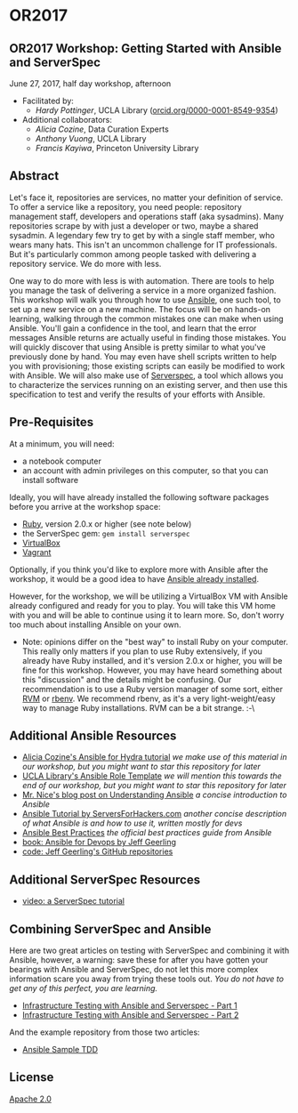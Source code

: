 # OR2017
## OR2017 Workshop: Getting Started with Ansible and ServerSpec
June 27, 2017, half day workshop, afternoon
* Facilitated by:
  * *Hardy Pottinger*, UCLA Library ([orcid.org/0000-0001-8549-9354](https://orcid.org/00000001854993540000000185499354))
* Additional collaborators:
  * *Alicia Cozine*, Data Curation Experts
  * *Anthony Vuong*, UCLA Library
  * *Francis Kayiwa*, Princeton University Library

## Abstract

Let's face it, repositories are services, no matter your definition of service.
To offer a service like a repository, you need people: repository management
staff, developers and operations staff (aka sysadmins). Many repositories scrape
by with just a developer or two, maybe a shared sysadmin. A legendary few try to
get by with a single staff member, who wears many hats. This isn't an uncommon
challenge for IT professionals. But it's particularly common among people tasked
with delivering a repository service. We do more with less.

One way to do more with less is with automation. There are tools to help you
manage the task of delivering a service in a more organized fashion. This
workshop will walk you through how to use [Ansible](https://www.ansible.com/),
one such tool, to set up a new service on a new machine. The focus will be on
hands-on learning, walking through the common mistakes one can make when using
Ansible. You'll gain a confidence in the tool, and learn that the error
messages Ansible returns are actually useful in finding those mistakes. You
will quickly discover that using Ansible is pretty similar to what you've
previously done by hand. You may even have shell scripts written to help you
with provisioning; those existing scripts can easily be modified to work with
Ansible. We will also make use of [Serverspec](http://serverspec.org/), a tool
which allows you to characterize the services running on an existing server,
and then use this specification to test and verify the results of your efforts
with Ansible.

## Pre-Requisites

At a minimum, you will need:
* a notebook computer
* an account with admin privileges on this computer, so that you can install
software

Ideally, you will have already installed the following software packages before
you arrive at the workshop space:
* [Ruby](https://www.ruby-lang.org/en/downloads/), version 2.0.x or higher (see note below)
* the ServerSpec gem: `gem install serverspec`
* [VirtualBox](https://www.virtualbox.org/wiki/Downloads)
* [Vagrant](https://www.vagrantup.com/downloads.html)

Optionally, if you think you'd like to explore more with Ansible after the
workshop, it would be a good idea to have [Ansible already installed](https://docs.ansible.com/ansible/intro_installation.html).

However, for the workshop, we will be utilizing a VirtualBox VM with Ansible
already configured and ready for you to play. You will take this VM home
with you and will be able to continue using it to learn more. So, don't worry
too much about installing Ansible on your own.

* Note: opinions differ on the "best way" to install Ruby on your computer. This
really only matters if you plan to use Ruby extensively, if you already have Ruby
installed, and it's version 2.0.x or higher, you will be fine for this workshop.
However, you may have heard something about this "discussion" and the details
might be confusing. Our recommendation is to use a Ruby version manager of some
sort, either [RVM](https://rvm.io/) or [rbenv](http://www.rubyinside.com/rbenv-a-simple-new-ruby-version-management-tool-5302.html). We recommend rbenv, as it's a very light-weight/easy way to manage Ruby
installations. RVM can be a bit strange. :-\

## Additional Ansible Resources
* [Alicia Cozine's Ansible for Hydra tutorial](https://github.com/curationexperts/ansible-hydra/wiki/Ansible-for-Hydra) *we make use of this material in our workshop, but you might want to star this repository for later*
* [UCLA Library's Ansible Role Template](https://github.com/UCLALibrary/uclalib_role_template) *we will mention this towards the end of our workshop, but you might want to star this repository for later*
* [Mr. Nice's blog post on Understanding Ansible](https://gist.github.com/MrNice/89a3bbe44e218c9d2309)
*a concise introduction to Ansible*
* [Ansible Tutorial by ServersForHackers.com](https://serversforhackers.com/an-ansible-tutorial) *another concise description of what Ansible is and how to use it, written mostly for devs*
* [Ansible Best Practices](https://www.ansible.com/blog/ansible-best-practices-essentials) *the official best practices guide from Ansible*
* [book: Ansible for Devops by Jeff Geerling](https://github.com/geerlingguy/ansible-for-devops)
* [code: Jeff Geerling's GitHub repositories](https://github.com/geerlingguy)

## Additional ServerSpec Resources
* [video: a ServerSpec tutorial](https://www.youtube.com/watch?v=o_90_W7Btwo)

## Combining ServerSpec and Ansible
Here are two great articles on testing with ServerSpec and combining it with Ansible, however, a warning: save these for after you have gotten your bearings with Ansible and ServerSpec, do not let this more complex information scare you away from trying these tools out. *You do not have to get any of this perfect, you are learning.*
* [Infrastructure Testing with Ansible and Serverspec - Part 1](https://sharknet.us/2014/02/04/infrastructure-testing-with-ansible-and-serverspec-part-1/)
* [Infrastructure Testing with Ansible and Serverspec - Part 2](https://sharknet.us/2014/02/04/infrastructure-testing-with-ansible-and-serverspec-part-2/)

And the example repository from those two articles:
* [Ansible Sample TDD](https://github.com/volanja/ansible-sample-tdd)

## License

[Apache 2.0](https://opensource.org/licenses/Apache-2.0)
